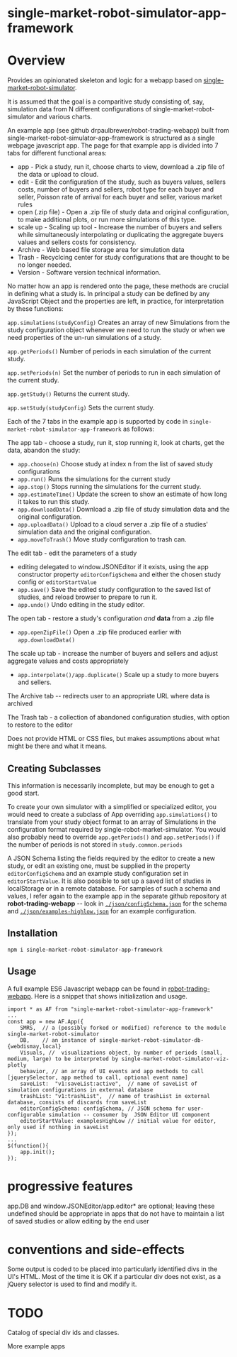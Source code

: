 single-market-robot-simulator-app-framework
===========================================

# Overview

Provides an opinionated skeleton and logic for a webapp based on [single-market-robot-simulator](https://github.com/DrPaulBrewer/single-market-robot-simulator).

It is assumed that the goal is a comparitive study consisting of, say, simulation data from N different configurations of 
single-market-robot-simulator and various charts.

An example app (see github drpaulbrewer/robot-trading-webapp) built from single-market-robot-simulator-app-framework is structured as a single webpage javascript
app.  The page for that example app is divided into 7 tabs for different functional areas:
* app - Pick a study, run it, choose charts to view, download a .zip file of the data or upload to cloud.
* edit - Edit the configuration of the study, such as buyers values, sellers costs, number of buyers and sellers, robot type for each buyer and seller, Poisson rate of arrival for each buyer and seller, various market rules
* open (.zip file) - Open a .zip file of study data and original configuration, to make additional plots, or run more simulations of this type.
* scale up - Scaling up tool - Increase the number of buyers and sellers while simultaneously interpolating or duplicating the aggregate buyers values and sellers costs for consistency.
* Archive - Web based file storage area for simulation data
* Trash - Recyclcing center for study configurations that are thought to be no longer needed. 
* Version - Software version technical information.

No matter how an app is rendered onto the page, these methods are crucial in defining what a study is. In principal a study
can be defined by any JavaScript Object and the properties are left, in practice, for interpretation by these functions:

`app.simulations(studyConfig)` Creates an array of new Simulations from the study configuration object whenever we need
to run the study or when we need properties of the un-run simulations of a study.

`app.getPeriods()` Number of periods in each simulation of the current study.

`app.setPeriods(n)` Set the number of periods to run in each simulation of the current study.

`app.getStudy()` Returns the current study.

`app.setStudy(studyConfig)` Sets the current study.

Each of the 7 tabs in the example app is supported by code in `single-market-robot-simulator-app-framework` as follows:

The app tab - choose a study, run it, stop running it, look at charts, get the data, abandon the study:
* `app.choose(n)` Choose study at index n from the list of saved study configurations 
* `app.run()` Runs the simulations for the current study
* `app.stop()` Stops running the simulations for the current study.
* `app.estimateTime()` Update the screen to show an estimate of how long it takes to run this study.
* `app.downloadData()` Download a .zip file of study simulation data and the original configuration.
* `app.uploadData()` Upload to a cloud server a .zip file of a studies' simulation data and the original configuration.
* `app.moveToTrash()` Move study configuration to trash can.

The edit tab - edit the parameters of a study

* editing delegated to window.JSONEditor if it exists, using the app constructor property `editorConfigSchema` and either
the chosen study config or `editorStartValue`
* `app.save()` Save the edited study configuration to the saved list of studies, and reload browser to prepare to run it.
* `app.undo()` Undo editing in the study editor.

The open tab - restore a study's configuration *and* **data** from a .zip file
* `app.openZipFile()` Open a .zip file produced earlier with `app.downloadData()`

The scale up tab - increase the number of buyers and sellers and adjust aggregate values and costs appropriately
* `app.interpolate()/app.duplicate()` Scale up a study to more buyers and sellers.

The Archive tab -- redirects user to an appropriate URL where data is archived

The Trash tab - a collection of abandoned configuration studies, with option to restore to the editor

Does not provide HTML or CSS files, but makes assumptions about what might be there and what it means.

## Creating Subclasses

This information is necessarily incomplete, but may be enough to get a good start.

To create your own simulator with a simplified or specialized editor, you would need to create a subclass of App overriding `app.simulations()` to translate from your study object format to an array of Simulations in the configuration format required by single-robot-market-simulator.  You would also probably need to override `app.getPeriods()` and `app.setPeriods()` if the number of periods is not stored in `study.common.periods`

A JSON Schema listing the fields required by the editor to create a new study, or edit an existing one, must be supplied in the property `editorConfigSchema` and an example study configuration set in `editorStartValue`.  It is also possible
to set up a saved list of studies in localStorage or in a remote database.  For samples of such a schema and values, I refer again to the example app in the separate github repository at **robot-trading-webapp**  -- look in [`./json/configSchema.json`](https://raw.githubusercontent.com/DrPaulBrewer/robot-trading-webapp/b7693c5bce293d1561ce3db78b2e10ea535ce9be/json/configSchema.json) for the schema and [`./json/examples-highlow.json`](https://raw.githubusercontent.com/DrPaulBrewer/robot-trading-webapp/b7693c5bce293d1561ce3db78b2e10ea535ce9be/json/examples-highlow.json) for an example configuration.

## Installation

    npm i single-market-robot-simulator-app-framework

## Usage

A full example ES6 Javascript webapp can be found in [robot-trading-webapp](https://github.com/DrPaulBrewer/robot-trading-webapp).
Here is a snippet that shows initialization and usage.

```
import * as AF from "single-market-robot-simulator-app-framework"
...
const app = new AF.App({
    SMRS,  // a (possibly forked or modified) reference to the module single-market-robot-simulator 
    DB,    // an instance of single-market-robot-simulator-db-{webdismay,local}
    Visuals, //  visualizations object, by number of periods (small, medium, large) to be interpreted by single-market-robot-simulator-viz-plotly
    behavior, // an array of UI events and app methods to call [jquerySelector, app method to call, optional event name] 
    saveList:  "v1:saveList:active",  // name of saveList of simulation configurations in external database
    trashList: "v1:trashList",  // name of trashList in external database, consists of discards from saveList
    editorConfigSchema: configSchema, // JSON schema for user-configurable simulation -- consumer by  JSON Editor UI component
    editorStartValue: examplesHighLow // initial value for editor, only used if nothing in saveList
});
...
$(function(){
    app.init();
});
```

progressive features
====================
app.DB and window.JSONEditor/app.editor* are optional; leaving these undefined should be appropriate in apps that do not have to maintain a list of saved studies or allow editing by the end user

conventions and side-effects
============================
Some output is coded to be placed into particularly identified divs in the UI's HTML. Most of the time it is OK if a particular div does not exist, as a jQuery selector is used to find and modify it.


TODO
=====
Catalog of special div ids and classes.

More example apps












